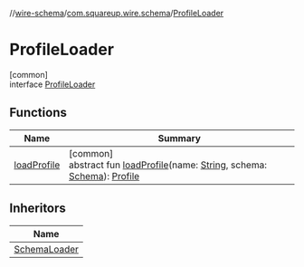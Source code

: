 //[wire-schema](../../../index.md)/[com.squareup.wire.schema](../index.md)/[ProfileLoader](index.md)

# ProfileLoader

[common]\
interface [ProfileLoader](index.md)

## Functions

| Name | Summary |
|---|---|
| [loadProfile](load-profile.md) | [common]<br>abstract fun [loadProfile](load-profile.md)(name: [String](https://kotlinlang.org/api/latest/jvm/stdlib/kotlin/-string/index.html), schema: [Schema](../-schema/index.md)): [Profile](../-profile/index.md) |

## Inheritors

| Name |
|---|
| [SchemaLoader](../-schema-loader/index.md) |
